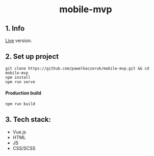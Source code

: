 <h1 align="center">mobile-mvp</h1>

## 1. Info
[Live](https://modest-yonath-97d0c4.netlify.com/) version.

## 2. Set up project
    git clone https://github.com/pawelkaczoruk/mobile-mvp.git && cd mobile-mvp
    npm install
    npm run serve
    
#### Production build
    npm run build

## 3. Tech stack:
* Vue.js
* HTML
* JS
* CSS/SCSS
